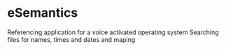# eSemantics
Referencing application for a voice activated operating system
Searching files for names, times and dates and maping
